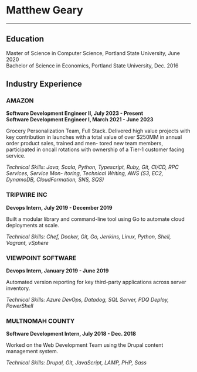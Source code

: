 # Matthew Geary
---
## Education

Master of Science in Computer Science, Portland State University, June 2020  
Bachelor of Science in Economics, Portland State University, Dec. 2016

## Industry Experience

### AMAZON
**Software Development Engineer II, July 2023 - Present**  
**Software Development Engineer I, March 2021 - June 2023**

Grocery Personalization Team, Full Stack. Delivered high value projects with key contribution
in launches with a total value of over $250MM in annual order product sales, trained and men-
tored new team members, participated in oncall rotations with ownership of a Tier-1 customer
facing service.

*Technical Skills: Java, Scala, Python, Typescript, Ruby, Git, CI/CD, RPC Services, Service Mon-
itoring, Technical Writing, AWS (S3, EC2, DynamoDB, CloudFormation, SNS, SQS)*

### TRIPWIRE INC
**Devops Intern, July 2019 - December 2019**

Built a modular library and command-line tool using Go to automate cloud deployments at scale.

*Technical Skills: Chef, Docker, Git, Go, Jenkins, Linux, Python, Shell, Vagrant, vSphere*

### VIEWPOINT SOFTWARE
**Devops Intern, January 2019 - June 2019**

Automated version reporting for key third-party applications across server inventory.

*Technical Skills: Azure DevOps, Datadog, SQL Server, PDQ Deploy, PowerShell*

### MULTNOMAH COUNTY
**Software Development Intern, July 2018 - Dec. 2018**

Worked on the Web Development Team using the Drupal content management system.

*Technical Skills: Drupal, Git, JavaScript, LAMP, PHP, Sass*
